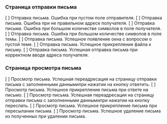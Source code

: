 ### Страница отправки письма
[ ] Отправка письма. Ошибка при пустом поле отправителя.
[ ] Отправка письма. Ошибка при не правильном адресе получателя.
[ ] Отправка письма. Ошибка при большом количестве символов в поле получателя.
[ ] Отправка письма. Ошибка при большом количестве символов в поле темы.
[ ] Отправка письма. Успешное появление окна с вопросом о пустой теме.
[ ] Отправка письма. Успещное прикрепление файла к письму.
[ ] Отправка письма. Успешная отправка письма при корректном вводе адреса получателя.
### Страница просмотра письма
[ ] Просмотр письма. Успешная переадресация на страницу отправки письма с заполненными даннымипри нажатии на кнопку ответить.
[ ] Просмотр письма. Успешное прикрепление письма при ответе на письмо.
[ ] Просмотр письма. Успешная переадресация на страницу отправки письма с заполненными даннымипри нажатии на кнопку переслать.
[ ] Просмотр письма. Успешное прикрепление письма при пересылании письма.
[ ] Просмотр письма. Успешное удаление письма из полученных при удалении письма.
